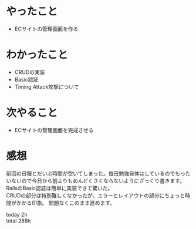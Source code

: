 # やったこと
- ECサイトの管理画面を作る

# わかったこと
- CRUDの実装
- Basic認証
- Timing Attack攻撃について

# 次やること
- ECサイトの管理画面を完成させる

# 感想
前回の日報とだいぶ時間が空いてしまった。毎日勉強自体はしているのでもったいないので今日から前よりもめんどくさくならないようにざっくり書きます。  
RailsのBasic認証は簡単に実装できて驚いた。  
CRUDの部分は特別難しくなかったが、エラーとレイアウトの部分にちょっと時間がかかる印象。
問題なくこのまま進めます。

today 2h  
total 288h
